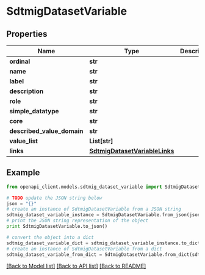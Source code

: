 # SdtmigDatasetVariable


## Properties
Name | Type | Description | Notes
------------ | ------------- | ------------- | -------------
**ordinal** | **str** |  | [optional] 
**name** | **str** |  | [optional] 
**label** | **str** |  | [optional] 
**description** | **str** |  | [optional] 
**role** | **str** |  | [optional] 
**simple_datatype** | **str** |  | [optional] 
**core** | **str** |  | [optional] 
**described_value_domain** | **str** |  | [optional] 
**value_list** | **List[str]** |  | [optional] 
**links** | [**SdtmigDatasetVariableLinks**](SdtmigDatasetVariableLinks.md) |  | [optional] 

## Example

```python
from openapi_client.models.sdtmig_dataset_variable import SdtmigDatasetVariable

# TODO update the JSON string below
json = "{}"
# create an instance of SdtmigDatasetVariable from a JSON string
sdtmig_dataset_variable_instance = SdtmigDatasetVariable.from_json(json)
# print the JSON string representation of the object
print SdtmigDatasetVariable.to_json()

# convert the object into a dict
sdtmig_dataset_variable_dict = sdtmig_dataset_variable_instance.to_dict()
# create an instance of SdtmigDatasetVariable from a dict
sdtmig_dataset_variable_from_dict = SdtmigDatasetVariable.from_dict(sdtmig_dataset_variable_dict)
```
[[Back to Model list]](../README.md#documentation-for-models) [[Back to API list]](../README.md#documentation-for-api-endpoints) [[Back to README]](../README.md)


